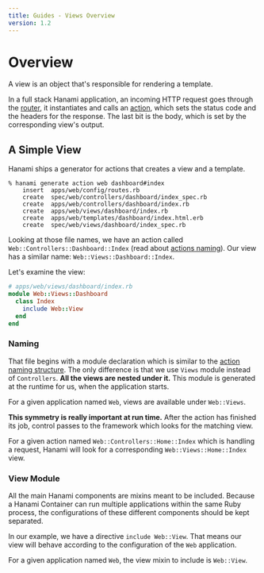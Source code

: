 ```yaml
---
title: Guides - Views Overview
version: 1.2
---
```


# Overview

A view is an object that's responsible for rendering a template.

In a full stack Hanami application, an incoming HTTP request goes through the [router](/guides/1.2/routing/overview), it instantiates and calls an [action](/guides/1.2/actions/overview), which sets the status code and the headers for the response.
The last bit is the body, which is set by the corresponding view's output.

## A Simple View

Hanami ships a generator for actions that creates a view and a template.

```shell
% hanami generate action web dashboard#index
    insert  apps/web/config/routes.rb
    create  spec/web/controllers/dashboard/index_spec.rb
    create  apps/web/controllers/dashboard/index.rb
    create  apps/web/views/dashboard/index.rb
    create  apps/web/templates/dashboard/index.html.erb
    create  spec/web/views/dashboard/index_spec.rb
```

Looking at those file names, we have an action called `Web::Controllers::Dashboard::Index` (read about [actions naming](/guides/1.2/actions/overview)).
Our view has a similar name: `Web::Views::Dashboard::Index`.

Let's examine the view:

```ruby
# apps/web/views/dashboard/index.rb
module Web::Views::Dashboard
  class Index
    include Web::View
  end
end
```

### Naming

That file begins with a module declaration which is similar to the [action naming structure](/guides/1.2/actions/overview).
The only difference is that we use `Views` module instead of `Controllers`.
**All the views are nested under it.**
This module is generated at the runtime for us, when the application starts.

<p class="convention">
  For a given application named <code>Web</code>, views are available under <code>Web::Views</code>.
</p>

**This symmetry is really important at run time.**
After the action has finished its job, control passes to the framework which looks for the matching view.

<p class="convention">
  For a given action named <code>Web::Controllers::Home::Index</code> which is handling a request, Hanami will look for a corresponding <code>Web::Views::Home::Index</code> view.
</p>

### View Module

All the main Hanami components are mixins meant to be included.
Because a Hanami Container can run multiple applications within the same Ruby process, the configurations of these different components should be kept separated.

In our example, we have a directive `include Web::View`.
That means our view will behave according to the configuration of the `Web` application.

<p class="convention">
  For a given application named <code>Web</code>, the view mixin to include is <code>Web::View</code>.
</p>

